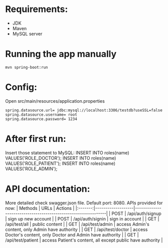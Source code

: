 # Requirements:
- JDK
- Maven
- MySQL server
# Running the app manually
```
mvn spring-boot:run
```
# Config:
Open src/main/resources/application.properties

```
spring.datasource.url= jdbc:mysql://localhost:3306/testdb?useSSL=false
spring.datasource.username= root
spring.datasource.password= 1234
```
# After first run:
Insert those statement to MySQL:
INSERT INTO roles(name) VALUES('ROLE_DOCTOR');
INSERT INTO roles(name) VALUES('ROLE_PATIENT');
INSERT INTO roles(name) VALUES('ROLE_ADMIN');

# API documentation:
More detailed check swagger.json file.
Default port: 8080. APIs provided for now:
| Methods | URLs              | Actions                                                       |
|:-------:|-------------------|---------------------------------------------------------------|
| POST    | /api/auth/signup  | sign up new account                                           |
| POST    | /api/auth/signin  | sign in account                                               |
| GET     | /api/test/all     | public content                                                |
| GET     | /api/test/admin   | access Admin's content, only Admin have authority             |
| GET     | /api/test/doctor  | access Doctor's content, only Doctor and Admin have authority |
| GET     | /api/test/patient | access Patient's content, all except public have authority    |

